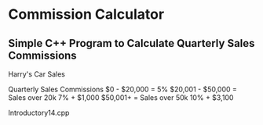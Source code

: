 # Commission Calculator

## Simple C++ Program to Calculate Quarterly Sales Commissions

Harry's Car Sales

Quarterly Sales Commissions
$0 - $20,000 = 5%
$20,001 - $50,000 = Sales over 20k 7% + $1,000
$50,001+ = Sales over 50k 10% + $3,100

Introductory14.cpp